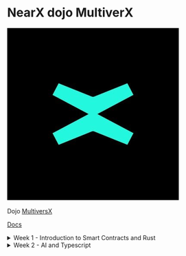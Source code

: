 # NearX dojo MultiverX

![logo](./assets/MultiverX-logo.jpg)

Dojo [MultiversX](https://multiversx.com/)

[Docs](https://docs.multiversx.com/)

<details>
<summary>Week 1 - Introduction to Smart Contracts and Rust</summary>

Create a CRUD to manage records.

</details>

<details>
<summary>Week 2 - AI and Typescript</summary>

Create a chatbot using ChatGPT.

</details>
